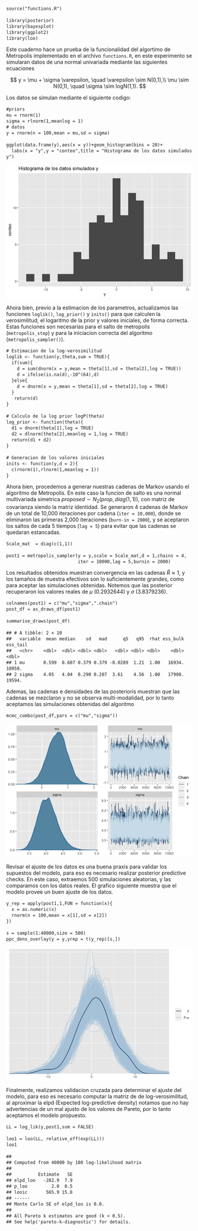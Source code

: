     source("functions.R")

    library(posterior)
    library(bayesplot)
    library(ggplot2)
    library(loo)

Este cuaderno hace un prueba de la funcionalidad del algortimo de
Metropolis implementado en el archivo `functions.R`, en este experimento
se simularan datos de una normal univariada mediante las siguientes
ecuaciones

$$
y = \mu + \sigma \varepsilon, \quad \varepsilon \sim N(0,1),\\
\mu \sim N(0,1), \quad \sigma \sim logN(1,1).
$$

Los datos se simulan mediante el siguiente codigo:

    #priors
    mu = rnorm(1)
    sigma = rlnorm(1,meanlog = 1)
    # datos
    y = rnorm(n = 100,mean = mu,sd = sigma)

    ggplot(data.frame(y),aes(x = y))+geom_histogram(bins = 20)+
      labs(x = "y",y = "conteo",title = "Histograma de los datos simulados y")

![](Readme_files/unnamed-chunk-2-1.png)

Ahora bien, previo a la estimacion de los parametros, actualizamos las
funciones `loglik()`, `log_prior()` y `inits()` para que calculen la
verosimilitud, el logaritmo de la prior y valores iniciales, de forma
correcta. Estas funciones son necesarias para el salto de metropolis
(`metropolis_step`) y para la iniciacion correcta del algoritmo
(`metropolis_sampler()`).

    # Estimacion de la log-verosimilitud
    loglik <- function(y,theta,sum = TRUE){
      if(sum){
        d = sum(dnorm(x = y,mean = theta[1],sd = theta[2],log = TRUE))
        d = ifelse(is.na(d),-10^(64),d)
      }else{
        d = dnorm(x = y,mean = theta[1],sd = theta[2],log = TRUE)
      }
       return(d)
    }

    # Calculo de la log prior logP(theta)
    log_prior <- function(theta){
      d1 = dnorm(theta[1],log = TRUE)
      d2 = dlnorm(theta[2],meanlog = 1,log = TRUE)
      return(d1 + d2)
    }

    # Generacion de los valores iniciales
    inits <- function(y,d = 2){
      c(rnorm(1),rlnorm(1,meanlog = 1))
    }

Ahora bien, procedemos a generar nuestras cadenas de Markov usando el
algoritmo de Metropolis. En este caso la funcion de salto es una normal
multivariada simetrica $proposed \sim N_2(prop, diag(1,1))$,
con matriz de covarianza siendo la matriz identidad. Se generaron 4
cadenas de Markov de un total de 10,000 iteraciones por cadena
(`iter = 10,000`), donde se eliminaron las primeras 2,000 iteraciones
(`burn-in = 2000`), y se aceptaron los saltos de cada 5 tiempos
(`lag = 5`) para evitar que las cadenas se quedaran estancadas.

    Scale_mat  = diag(c(1,1))

    post1 = metropolis_sampler(y = y,scale = Scale_mat,d = 1,chains = 4,
                               iter = 10000,lag = 5,burnin = 2000)

Los resultados obtenidos muestran convergencia en las cadenas $\hat R \approx 1$, y
los tamaños de muestra efectivos son lo suficientemente grandes, como
para aceptar las simulaciones obtenidas. Notemos que las posterior
recuperaron los valores reales de  $\mu$ (0.2932644) y $\sigma$ (3.8379236).

    colnames(post1) = c("mu","sigma",".chain")
    post_df = as_draws_df(post1)

    summarise_draws(post_df)

    ## # A tibble: 2 × 10
    ##   variable  mean median    sd   mad      q5   q95  rhat ess_bulk ess_tail
    ##   <chr>    <dbl>  <dbl> <dbl> <dbl>   <dbl> <dbl> <dbl>    <dbl>    <dbl>
    ## 1 mu       0.599  0.607 0.379 0.379 -0.0289  1.21  1.00   16934.   18958.
    ## 2 sigma    4.05   4.04  0.290 0.287  3.61    4.56  1.00   17908.   19594.

Ademas, las cadenas e densidades de las posterioris muestran que las
cadenas se mezclaron y no se observa multi-modalidad, por lo tanto
aceptamos las simulaciones obtenidas del algoritmo

    mcmc_combo(post_df,pars = c("mu","sigma"))

![](Readme_files/unnamed-chunk-6-1.png)

Revisar el ajuste de los datos es una buena praxis para validar los
supuestos del modelo, para eso es necesario realizar posterior
predictive checks. En este caso, extraemos 500 simulaciones aleatorias,
y las comparamos con los datos reales. El grafico siguiente muestra que
el modelo provee un buen ajuste de los datos.

    y_rep = apply(post1,1,FUN = function(x){
      x = as.numeric(x)
      rnorm(n = 100,mean = x[1],sd = x[2])
    })

    s = sample(1:40000,size = 500)
    ppc_dens_overlay(y = y,yrep = t(y_rep)[s,])

![](Readme_files/unnamed-chunk-7-1.png)

Finalmente, realizamos validacion cruzada para determinar el ajuste del
modelo, para eso es necesario computar la matriz de de
log-verosimilitud, al aproximar la elpd (Expected log-predictive
density) notamos que no hay advertencias de un mal ajusto de los valores
de Pareto, por lo tanto aceptamos el modelo propuesto.

    LL = log_lik(y,post1,sum = FALSE)

    loo1 = loo(LL, relative_eff(exp(LL)))
    loo1

    ## 
    ## Computed from 40000 by 100 log-likelihood matrix
    ## 
    ##          Estimate   SE
    ## elpd_loo   -282.9  7.9
    ## p_loo         2.0  0.5
    ## looic       565.9 15.8
    ## ------
    ## Monte Carlo SE of elpd_loo is 0.0.
    ## 
    ## All Pareto k estimates are good (k < 0.5).
    ## See help('pareto-k-diagnostic') for details.
